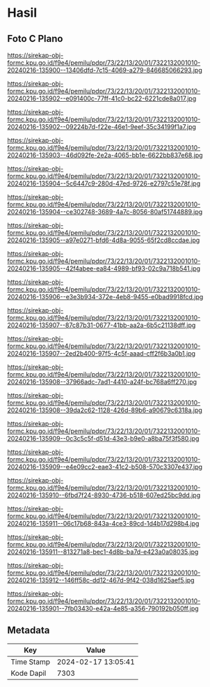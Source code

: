 # Hasil

## Foto C Plano

https://sirekap-obj-formc.kpu.go.id/f9e4/pemilu/pdpr/73/22/13/20/01/7322132001010-20240216-135900--13406dfd-7c15-4069-a279-846685066293.jpg

https://sirekap-obj-formc.kpu.go.id/f9e4/pemilu/pdpr/73/22/13/20/01/7322132001010-20240216-135902--e091400c-77ff-41c0-bc22-6221cde8a017.jpg

https://sirekap-obj-formc.kpu.go.id/f9e4/pemilu/pdpr/73/22/13/20/01/7322132001010-20240216-135902--09224b7d-f22e-46e1-9eef-35c34199f1a7.jpg

https://sirekap-obj-formc.kpu.go.id/f9e4/pemilu/pdpr/73/22/13/20/01/7322132001010-20240216-135903--46d092fe-2e2a-4065-bb1e-6622bb837e68.jpg

https://sirekap-obj-formc.kpu.go.id/f9e4/pemilu/pdpr/73/22/13/20/01/7322132001010-20240216-135904--5c6447c9-280d-47ed-9726-e2797c51e78f.jpg

https://sirekap-obj-formc.kpu.go.id/f9e4/pemilu/pdpr/73/22/13/20/01/7322132001010-20240216-135904--ce302748-3689-4a7c-8056-80af51744889.jpg

https://sirekap-obj-formc.kpu.go.id/f9e4/pemilu/pdpr/73/22/13/20/01/7322132001010-20240216-135905--a97e0271-bfd6-4d8a-9055-65f2cd8ccdae.jpg

https://sirekap-obj-formc.kpu.go.id/f9e4/pemilu/pdpr/73/22/13/20/01/7322132001010-20240216-135905--42f4abee-ea84-4989-bf93-02c9a718b541.jpg

https://sirekap-obj-formc.kpu.go.id/f9e4/pemilu/pdpr/73/22/13/20/01/7322132001010-20240216-135906--e3e3b934-372e-4eb8-9455-e0bad9918fcd.jpg

https://sirekap-obj-formc.kpu.go.id/f9e4/pemilu/pdpr/73/22/13/20/01/7322132001010-20240216-135907--87c87b31-0677-41bb-aa2a-6b5c21138dff.jpg

https://sirekap-obj-formc.kpu.go.id/f9e4/pemilu/pdpr/73/22/13/20/01/7322132001010-20240216-135907--2ed2b400-97f5-4c5f-aaad-cff2f6b3a0b1.jpg

https://sirekap-obj-formc.kpu.go.id/f9e4/pemilu/pdpr/73/22/13/20/01/7322132001010-20240216-135908--37966adc-7ad1-4410-a24f-bc768a6ff270.jpg

https://sirekap-obj-formc.kpu.go.id/f9e4/pemilu/pdpr/73/22/13/20/01/7322132001010-20240216-135908--39da2c62-1128-426d-89b6-a90679c6318a.jpg

https://sirekap-obj-formc.kpu.go.id/f9e4/pemilu/pdpr/73/22/13/20/01/7322132001010-20240216-135909--0c3c5c5f-d51d-43e3-b9e0-a8ba75f3f580.jpg

https://sirekap-obj-formc.kpu.go.id/f9e4/pemilu/pdpr/73/22/13/20/01/7322132001010-20240216-135909--e4e09cc2-eae3-41c2-b508-570c3307e437.jpg

https://sirekap-obj-formc.kpu.go.id/f9e4/pemilu/pdpr/73/22/13/20/01/7322132001010-20240216-135910--6fbd7f24-8930-4736-b518-607ed25bc9dd.jpg

https://sirekap-obj-formc.kpu.go.id/f9e4/pemilu/pdpr/73/22/13/20/01/7322132001010-20240216-135911--06c17b68-843a-4ce3-89cd-1d4b17d298b4.jpg

https://sirekap-obj-formc.kpu.go.id/f9e4/pemilu/pdpr/73/22/13/20/01/7322132001010-20240216-135911--813271a8-bec1-4d8b-ba7d-e423a0a08035.jpg

https://sirekap-obj-formc.kpu.go.id/f9e4/pemilu/pdpr/73/22/13/20/01/7322132001010-20240216-135912--146ff58c-dd12-467d-9f42-038d1625aef5.jpg

https://sirekap-obj-formc.kpu.go.id/f9e4/pemilu/pdpr/73/22/13/20/01/7322132001010-20240216-135901--7fb03430-e42a-4e85-a356-790192b050ff.jpg


## Metadata

| Key        | Value               |
| ---------- | ------------------- |
| Time Stamp | 2024-02-17 13:05:41 |
| Kode Dapil | 7303                |



